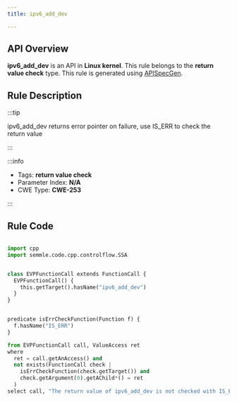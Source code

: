 ```yaml
---
title: ipv6_add_dev

---
```



## API Overview
**ipv6_add_dev** is an API in **Linux kernel**. This rule belongs to the **return value check** type. This rule is generated using [APISpecGen](../../tools/APISpecGen).
## Rule Description

:::tip

ipv6_add_dev returns error pointer on failure, use IS_ERR to check the return value

:::

:::info

- Tags: **return value check**
- Parameter Index: **N/A**
- CWE Type: **CWE-253**

:::

## Rule Code
```python

import cpp
import semmle.code.cpp.controlflow.SSA


class EVPFunctionCall extends FunctionCall {
  EVPFunctionCall() {
    this.getTarget().hasName("ipv6_add_dev")
  }
}


predicate isErrCheckFunction(Function f) {
  f.hasName("IS_ERR") 
}

from EVPFunctionCall call, ValueAccess ret
where
  ret = call.getAnAccess() and
  not exists(FunctionCall check |
    isErrCheckFunction(check.getTarget()) and
    check.getArgument(0).getAChild*() = ret
  )
select call, "The return value of ipv6_add_dev is not checked with IS_ERR."
    
```